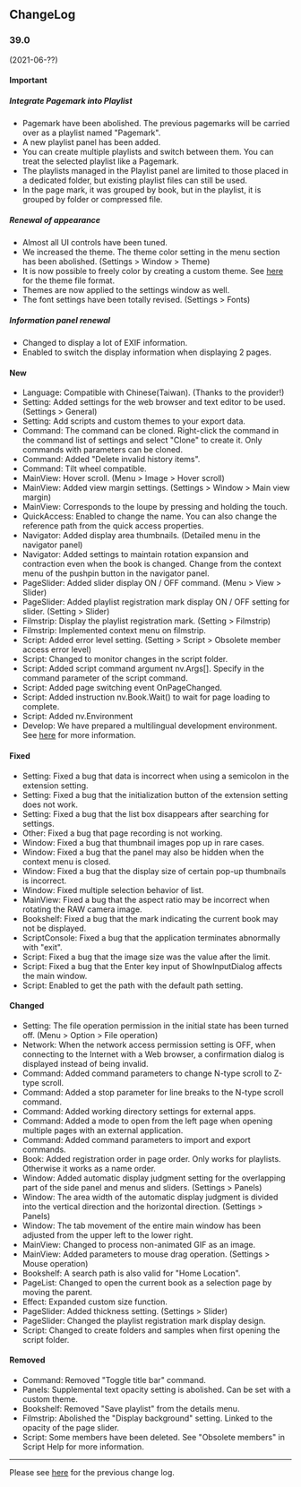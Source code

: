 ## ChangeLog

### 39.0
(2021-06-??)

#### Important

##### Integrate Pagemark into Playlist

- Pagemark have been abolished. The previous pagemarks will be carried over as a playlist named "Pagemark".
- A new playlist panel has been added.
- You can create multiple playlists and switch between them. You can treat the selected playlist like a Pagemark.
- The playlists managed in the Playlist panel are limited to those placed in a dedicated folder, but existing playlist files can still be used.
- In the page mark, it was grouped by book, but in the playlist, it is grouped by folder or compressed file.

##### Renewal of appearance

- Almost all UI controls have been tuned.
- We increased the theme. The theme color setting in the menu section has been abolished. (Settings > Window > Theme)
- It is now possible to freely color by creating a custom theme. See [here](https://bitbucket.org/neelabo/neeview/wiki/Theme) for the theme file format.
- Themes are now applied to the settings window as well.
- The font settings have been totally revised. (Settings > Fonts)

##### Information panel renewal

- Changed to display a lot of EXIF information.
- Enabled to switch the display information when displaying 2 pages.

#### New

- Language: Compatible with Chinese(Taiwan). (Thanks to the provider!)
- Setting: Added settings for the web browser and text editor to be used. (Settings > General)
- Setting: Add scripts and custom themes to your export data.
- Command: The command can be cloned. Right-click the command in the command list of settings and select "Clone" to create it. Only commands with parameters can be cloned.
- Command: Added "Delete invalid history items".
- Command: Tilt wheel compatible.
- MainView: Hover scroll. (Menu > Image > Hover scroll)
- MainView: Added view margin settings. (Settings > Window > Main view margin)
- MainView: Corresponds to the loupe by pressing and holding the touch.
- QuickAccess: Enabled to change the name. You can also change the reference path from the quick access properties.
- Navigator: Added display area thumbnails. (Detailed menu in the navigator panel)
- Navigator: Added settings to maintain rotation expansion and contraction even when the book is changed. Change from the context menu of the pushpin button in the navigator panel.
- PageSlider: Added slider display ON / OFF command. (Menu > View > Slider)
- PageSlider: Added playlist registration mark display ON / OFF setting for slider. (Setting > Slider)
- Filmstrip: Display the playlist registration mark. (Setting > Filmstrip)
- Filmstrip: Implemented context menu on filmstrip.
- Script: Added error level setting. (Setting > Script > Obsolete member access error level)
- Script: Changed to monitor changes in the script folder.
- Script: Added script command argument nv.Args[]. Specify in the command parameter of the script command.
- Script: Added page switching event OnPageChanged.
- Script: Added instruction nv.Book.Wait() to wait for page loading to complete.
- Script: Added nv.Environment
- Develop: We have prepared a multilingual development environment. See [here](https://bitbucket.org/neelabo/neeview/src/master/Language/Readme.md) for more information.

#### Fixed

- Setting: Fixed a bug that data is incorrect when using a semicolon in the extension setting.
- Setting: Fixed a bug that the initialization button of the extension setting does not work.
- Setting: Fixed a bug that the list box disappears after searching for settings.
- Other: Fixed a bug that page recording is not working.
- Window: Fixed a bug that thumbnail images pop up in rare cases.
- Window: Fixed a bug that the panel may also be hidden when the context menu is closed.
- Window: Fixed a bug that the display size of certain pop-up thumbnails is incorrect.
- Window: Fixed multiple selection behavior of list.
- MainView: Fixed a bug that the aspect ratio may be incorrect when rotating the RAW camera image.
- Bookshelf: Fixed a bug that the mark indicating the current book may not be displayed.
- ScriptConsole: Fixed a bug that the application terminates abnormally with "exit".
- Script: Fixed a bug that the image size was the value after the limit.
- Script: Fixed a bug that the Enter key input of ShowInputDialog affects the main window.
- Script: Enabled to get the path with the default path setting.

#### Changed

- Setting: The file operation permission in the initial state has been turned off. (Menu > Option > File operation)
- Network: When the network access permission setting is OFF, when connecting to the Internet with a Web browser, a confirmation dialog is displayed instead of being invalid.
- Command: Added command parameters to change N-type scroll to Z-type scroll.
- Command: Added a stop parameter for line breaks to the N-type scroll command.
- Command: Added working directory settings for external apps.
- Command: Added a mode to open from the left page when opening multiple pages with an external application.
- Command: Added command parameters to import and export commands.
- Book: Added registration order in page order. Only works for playlists. Otherwise it works as a name order.
- Window: Added automatic display judgment setting for the overlapping part of the side panel and menus and sliders. (Settings > Panels)
- Window: The area width of the automatic display judgment is divided into the vertical direction and the horizontal direction. (Settings > Panels)
- Window: The tab movement of the entire main window has been adjusted from the upper left to the lower right.
- MainView: Changed to process non-animated GIF as an image.
- MainView: Added parameters to mouse drag operation. (Settings > Mouse operation)
- Bookshelf: A search path is also valid for "Home Location".
- PageList: Changed to open the current book as a selection page by moving the parent.
- Effect: Expanded custom size function.
- PageSlider: Added thickness setting. (Settings > Slider)
- PageSlider: Changed the playlist registration mark display design.
- Script: Changed to create folders and samples when first opening the script folder.

#### Removed

- Command: Removed "Toggle title bar" command.
- Panels: Supplemental text opacity setting is abolished. Can be set with a custom theme.
- Bookshelf: Removed "Save playlist" from the details menu.
- Filmstrip: Abolished the "Display background" setting. Linked to the opacity of the page slider.
- Script: Some members have been deleted. See "Obsolete members" in Script Help for more information.

----

Please see [here](https://bitbucket.org/neelabo/neeview/wiki/ChangeLog) for the previous change log.
